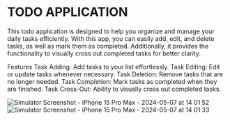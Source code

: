 # TODO APPLICATION

This todo application is designed to help you organize and manage your daily tasks efficiently. With this app, you can easily add, edit, and delete tasks, as well as mark them as completed. Additionally, it provides the functionality to visually cross out completed tasks for better clarity.

Features
Task Adding: Add tasks to your list effortlessly.
Task Editing: Edit or update tasks whenever necessary.
Task Deletion: Remove tasks that are no longer needed.
Task Completion: Mark tasks as completed when they are finished.
Task Cross-Out: Ability to visually cross out completed tasks.




![Simulator Screenshot - iPhone 15 Pro Max - 2024-05-07 at 14 01 52](https://github.com/Buraktrcn/ToDoApp/assets/112096531/0871a8c3-fab7-40b0-80c9-5964d3e3a7f0)
![Simulator Screenshot - iPhone 15 Pro Max - 2024-05-07 at 14 01 33](https://github.com/Buraktrcn/ToDoApp/assets/112096531/8e2ee55a-5228-41ee-b8a4-cc65a3380849)

